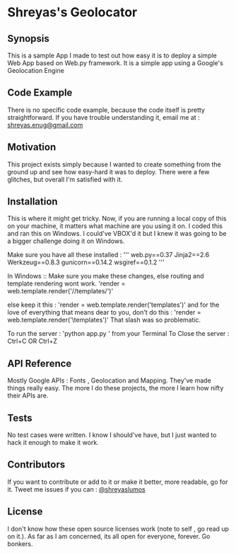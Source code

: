 # Shreyas's Geolocator

## Synopsis
This is  a sample App I made to test out how easy it is to deploy a simple Web App based on Web.py framework. It is a simple app using a Google's Geolocation Engine

## Code Example

There is no specific code example, because the code itself is pretty straightforward. If you have trouble understanding it, email me at : [shreyas.enug@gmail.com](shreyas.enug@gmail.com)

## Motivation

This project exists simply because I wanted to create something from the ground up and see how easy-hard it was to deploy. There were a few glitches, but overall I'm satisfied with it.

## Installation

This is where it might get tricky. Now, if you are running a local copy of this on your machine, it matters what machine are you using it on. 
I coded this and ran this on Windows. I could've VBOX'd it but I knew it was going to be a bigger challenge doing it on Windows. 

Make sure you have all these installed : 
'''
web.py==0.37
Jinja2==2.6
Werkzeug==0.8.3
gunicorn==0.14.2
wsgiref==0.1.2
'''

In Windows ::
Make sure you make these changes, else routing and template rendering wont work.
'render = web.template.render('<Your Full Path>/<yourapp>/templates/')'

else keep it this :
'render = web.template.render('templates')'
and for the love of everything that means dear to you, don't do this  : 'render = web.template.render('\templates')' That slash was so problematic. 

To run the server : 'python app.py <PORTNUMBER>' from your Terminal
To Close the server : Ctrl+C OR Ctrl+Z 

## API Reference
Mostly Google APIs : Fonts , Geolocation and Mapping. They've made things really easy. The more I do these projects, the more I learn how nifty their APIs are.


## Tests

No test cases were written. I know I should've have, but I just wanted to hack it enough to make it work.

## Contributors
If you want to contribute or add to it or make it better, more readable, go for it. Tweet me issues if you can  : [@shreyaslumos](https://www.twitter.com/shreyaslumos) 

## License

I don't know how these open source licenses work (note to self , go read up on it.). As far as I am concerned, its all open for everyone, forever. Go bonkers.
